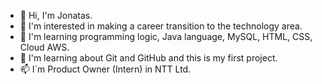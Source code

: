 - 👋 Hi, I'm Jonatas.
- 👀 I'm interested in making a career transition to the technology area.
- 🌱 I'm learning programming logic, Java language, MySQL, HTML, CSS, Cloud AWS.
- 💞️ I'm learning about Git and GitHub and this is my first project.
- 📫 I`m Product Owner (Intern) in NTT Ltd.

<!---
Souzajna/Souzajna is a ✨ special ✨ repository because its `README.md` (this file) appears in your GitHub profile.
You can click the Preview link to take a look at your changes.
--->
